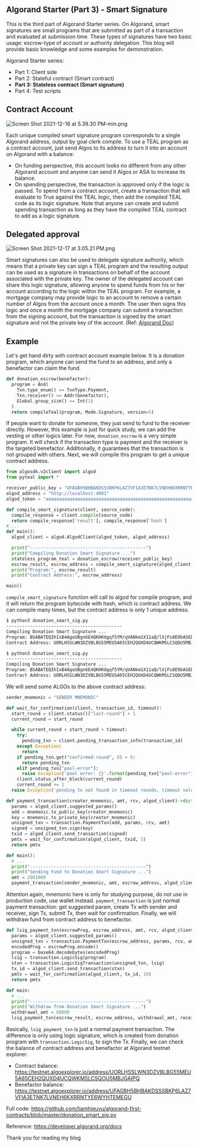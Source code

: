 ## Algorand Starter (Part 3) - Smart Signature

This is the third part of Algorand Starter series. On Algorand, smart signatures are small programs that are submitted as part of a transaction and evaluated at submission time. These types of signatures have two basic usage: escrow-type of account or authority delegation. This blog will provide basic knowledge and some examples for demonstration.

Algorand Starter series:
+ Part 1: Client side
+ Part 2: Stateful contract (Smart contract)
+ **Part 3: Stateless contract (Smart signature)**
+ Part 4: Test scripts

## Contract Account
![Screen Shot 2021-12-16 at 5.39.30 PM-min.png](https://cdn.hashnode.com/res/hashnode/image/upload/v1639651209012/D3C2beCjy.png)

Each unique compiled smart signature program corresponds to a single Algorand address, output by goal clerk compile. To use a TEAL program as a contract account, just send Algos to its address to turn it into an account on Algorand with a balance:
+ On funding perspective, this account looks no different from any other Algorand account and anyone can send it Algos or ASA to increase its balance.
+ On spending perspective, the transaction is approved only if the logic is passed. To spend from a contract account, create a transaction that will evaluate to True against the TEAL logic, then add the compiled TEAL code as its logic signature. Note that anyone can create and submit spending transaction  as long as they have the compiled TEAL contract to add as a logic signature.

## Delegated approval
![Screen Shot 2021-12-17 at 3.05.21 PM.png](https://cdn.hashnode.com/res/hashnode/image/upload/v1639728400801/A4t86K9vp.png)

Smart signatures can also be used to delegate signature authority, which means that a private key can sign a TEAL program and the resulting output can be used as a signature in transactions on behalf of the account associated with the private key. The owner of the delegated account can share this logic signature, allowing anyone to spend funds from his or her account according to the logic within the TEAL program. For example, a mortgage company may provide logic to an account to remove a certain number of Algos from the account once a month. The user then signs this logic and once a month the mortgage company can submit a transaction from the signing account, but the transaction is signed by the smart signature and not the private key of the account. (Ref: [Algorand Doc](https://developer.algorand.org/docs/get-details/dapps/smart-contracts/smartsigs/modes/#delegated-approval))

## Example
Let's get hand dirty with contract account example below. It is a donation program, which anyone can send the fund to an address, and only a benefactor can claim the fund.

```python
def donation_escrow(benefactor):
  program = And(
    Txn.type_enum() == TxnType.Payment,
    Txn.receiver() == Addr(benefactor),
    Global.group_size() == Int(1)
  )
  return compileTeal(program, Mode.Signature, version=5)
```

If people want to donate for someone, they just send to fund to the receiver directly. However, this example is just for quick study, we can add the vesting or other logics later. For now, `donation_escrow` is a very simple program. It will check if the transaction type is payment and the receiver is the targeted benefactor. Additionally, it guarantees that the transaction is not grouped with others. Next, we will compile this program to get a unique contract address.

```python
from algosdk.v2client import algod
from pyteal import *

receiver_public_key = "UFAGBH5BHBAKDSSSBKP6LAZ7VFIA3ETNK7LVNEH6KXRRNTYE6WYHTEMEGU"
algod_address = "http://localhost:4001"
algod_token = "aaaaaaaaaaaaaaaaaaaaaaaaaaaaaaaaaaaaaaaaaaaaaaaaaaaaaaaaaaaaaaaa"

def compile_smart_signature(client, source_code):
  compile_response = client.compile(source_code)
  return compile_response['result'], compile_response['hash']
# ...
def main():
  algod_client = algod.AlgodClient(algod_token, algod_address)

  print("--------------------------------------------")
  print("Compiling Donation Smart Signature ...")
  stateless_program_teal = donation_escrow(receiver_public_key)
  escrow_result, escrow_address = compile_smart_signature(algod_client, stateless_program_teal)
  print("Program:", escrow_result)
  print("Contract Address:", escrow_address)

main()
```

`compile_smart_signature` function will call to algod for compile program, and it will return the program bytecode with hash, which is contract address. We can compile many times, but the contract address is only 1 unique address.

```sh
$ python3 donation_smart_sig.py
--------------------------------------------
Compiling Donation Smart Signature ...
Program: BSABATEQIhIxB4AgoUBgn6E4QKHKUgqf5YM/qVANkm1X11aQ/lXjFs8E9bASEDIEIhIQQw==
Contract Address: UORLHSSLWN3DZVBLBG55MEU5A65CEH2QUXD4UCQWKMSLCSQOU5MBJGAIPQ

$ python3 donation_smart_sig.py
--------------------------------------------
Compiling Donation Smart Signature ...
Program: BSABATEQIhIxB4AgoUBgn6E4QKHKUgqf5YM/qVANkm1X11aQ/lXjFs8E9bASEDIEIhIQQw==
Contract Address: UORLHSSLWN3DZVBLBG55MEU5A65CEH2QUXD4UCQWKMSLCSQOU5MBJGAIPQ
```

We will send some ALGOs to the above contract address:

```python
sender_mnemonic = "SENDER MNEMONIC"

def wait_for_confirmation(client, transaction_id, timeout):
  start_round = client.status()["last-round"] + 1
  current_round = start_round

  while current_round < start_round + timeout:
    try:
      pending_txn = client.pending_transaction_info(transaction_id)
    except Exception:
      return
    if pending_txn.get("confirmed-round", 0) > 0:
      return pending_txn
    elif pending_txn["pool-error"]:
      raise Exception('pool error: {}'.format(pending_txn["pool-error"]))
    client.status_after_block(current_round)
    current_round += 1
  raise Exception('pending tx not found in timeout rounds, timeout value = {}'.format(timeout))

def payment_transaction(creator_mnemonic, amt, rcv, algod_client)->dict:
  params = algod_client.suggested_params()
  add = mnemonic.to_public_key(creator_mnemonic)
  key = mnemonic.to_private_key(creator_mnemonic)
  unsigned_txn = transaction.PaymentTxn(add, params, rcv, amt)
  signed = unsigned_txn.sign(key)
  txid = algod_client.send_transaction(signed)
  pmtx = wait_for_confirmation(algod_client, txid, 5)
  return pmtx

def main():
  # ...
  print("--------------------------------------------")
  print("Sending Fund to Donation Smart Signature ...")
  amt = 2001000
  payment_transaction(sender_mnemonic, amt, escrow_address, algod_client)
```

Attention again, mnemonic here is only for studying purpose, do not use in production code, use wallet instead. `payment_transaction` is just normal payment transaction: get suggested param, create Tx with sender and receiver, sign Tx, submit Tx, then wait for confirmation. Finally, we will withdraw fund from contract address to benefactor.

```python
def lsig_payment_txn(escrowProg, escrow_address, amt, rcv, algod_client):
  params = algod_client.suggested_params()
  unsigned_txn = transaction.PaymentTxn(escrow_address, params, rcv, amt)
  encodedProg = escrowProg.encode()
  program = base64.decodebytes(encodedProg)
  lsig = transaction.LogicSig(program)
  stxn = transaction.LogicSigTransaction(unsigned_txn, lsig)
  tx_id = algod_client.send_transaction(stxn)
  pmtx = wait_for_confirmation(algod_client, tx_id, 10)
  return pmtx

def main:
  # ...
  print("--------------------------------------------")
  print("Withdraw from Donation Smart Signature ...")
  withdrawal_amt = 80000
  lsig_payment_txn(escrow_result, escrow_address, withdrawal_amt, receiver_public_key, algod_client)
```
Basically, `lsig_payment_txn` is just a normal payment transaction. The difference is only using logic signature, which is created from donation program with `transaction.LogicSig`, to sign the Tx. Finally, we can check the balance of contract address and benefactor at Algorand testnet explorer:
+ Contract balance: https://testnet.algoexplorer.io/address/UORLHSSLWN3DZVBLBG55MEU5A65CEH2QUXD4UCQWKMSLCSQOU5MBJGAIPQ
+ Benefactor balance: https://testnet.algoexplorer.io/address/UFAGBH5BHBAKDSSSBKP6LAZ7VFIA3ETNK7LVNEH6KXRRNTYE6WYHTEMEGU

Full code: https://github.com/liamhieuvu/algorand-first-contracts/blob/master/donation_smart_sig.py

Reference: https://developer.algorand.org/docs

Thank you for reading my blog